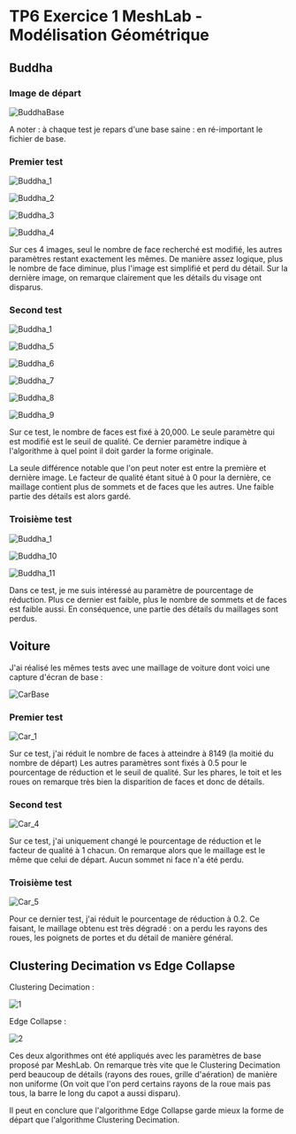 # TP6 Exercice 1 MeshLab - Modélisation Géométrique 

## Buddha

### Image de départ

![BuddhaBase](D:\Cours\Gamagora\Modelisation_Geometrique\Rendus\CH6_simplification\Screenshots\BuddhaBase.PNG)

A noter : à chaque test je repars d'une base saine : en ré-important le fichier de base.



### Premier test

![Buddha_1](D:\Cours\Gamagora\Modelisation_Geometrique\Rendus\CH6_simplification\Screenshots\Buddha_1.PNG)

![Buddha_2](D:\Cours\Gamagora\Modelisation_Geometrique\Rendus\CH6_simplification\Screenshots\Buddha_2.PNG)

![Buddha_3](D:\Cours\Gamagora\Modelisation_Geometrique\Rendus\CH6_simplification\Screenshots\Buddha_3.PNG)

![Buddha_4](D:\Cours\Gamagora\Modelisation_Geometrique\Rendus\CH6_simplification\Screenshots\Buddha_4.PNG)



Sur ces 4 images, seul le nombre de face recherché est modifié, les autres paramètres restant exactement les mêmes. De manière assez logique, plus le nombre de face diminue, plus l'image est simplifié et perd du détail. Sur la dernière image, on remarque clairement que les détails du visage ont disparus.



### Second test

![Buddha_1](D:\Cours\Gamagora\Modelisation_Geometrique\Rendus\CH6_simplification\Screenshots\Buddha_1.PNG)

![Buddha_5](D:\Cours\Gamagora\Modelisation_Geometrique\Rendus\CH6_simplification\Screenshots\Buddha_5.PNG)

![Buddha_6](D:\Cours\Gamagora\Modelisation_Geometrique\Rendus\CH6_simplification\Screenshots\Buddha_6.PNG)

![Buddha_7](D:\Cours\Gamagora\Modelisation_Geometrique\Rendus\CH6_simplification\Screenshots\Buddha_7.PNG)

![Buddha_8](D:\Cours\Gamagora\Modelisation_Geometrique\Rendus\CH6_simplification\Screenshots\Buddha_8.PNG)

![Buddha_9](D:\Cours\Gamagora\Modelisation_Geometrique\Rendus\CH6_simplification\Screenshots\Buddha_9.PNG)

Sur ce test, le nombre de faces est fixé à 20,000. Le seule paramètre qui est modifié est le seuil de qualité. Ce dernier paramètre indique à l'algorithme à quel point il doit garder la forme originale.

La seule différence notable que l'on peut noter est entre la première et dernière image. Le facteur de qualité étant situé à 0 pour la dernière, ce maillage contient plus de sommets et de faces que les autres. Une faible partie des détails est alors gardé.



### Troisième test

![Buddha_1](D:\Cours\Gamagora\Modelisation_Geometrique\Rendus\CH6_simplification\Screenshots\Buddha_1.PNG)

![Buddha_10](D:\Cours\Gamagora\Modelisation_Geometrique\Rendus\CH6_simplification\Screenshots\Buddha_10.PNG)

![Buddha_11](D:\Cours\Gamagora\Modelisation_Geometrique\Rendus\CH6_simplification\Screenshots\Buddha_11.PNG)

Dans ce test, je me suis intéressé au paramètre de pourcentage de réduction. Plus ce dernier est faible, plus le nombre de sommets et de faces est faible aussi. En conséquence, une partie des détails du maillages sont perdus.





## Voiture

J'ai réalisé les mêmes tests avec une maillage de voiture dont voici une capture d'écran de base :

![CarBase](D:\Cours\Gamagora\Modelisation_Geometrique\Rendus\CH6_simplification\Screenshots\CarBase.PNG)



### Premier test

![Car_1](D:\Cours\Gamagora\Modelisation_Geometrique\Rendus\CH6_simplification\Screenshots\Car_1.PNG)

Sur ce test, j'ai réduit le nombre de faces à atteindre à 8149 (la moitié du nombre de départ) Les autres paramètres sont fixés à 0.5 pour le pourcentage de réduction et le seuil de qualité. Sur les phares, le toit et les roues on remarque très bien la disparition de faces et donc de détails.



### Second test

![Car_4](D:\Cours\Gamagora\Modelisation_Geometrique\Rendus\CH6_simplification\Screenshots\Car_4.PNG)

Sur ce test, j'ai uniquement changé le pourcentage de réduction et le facteur de qualité à 1 chacun. On remarque alors que le maillage est le même que celui de départ. Aucun sommet ni face n'a été perdu.



### Troisième test

![Car_5](D:\Cours\Gamagora\Modelisation_Geometrique\Rendus\CH6_simplification\Screenshots\Car_5.PNG)

Pour ce dernier test, j'ai réduit le pourcentage de réduction à 0.2. Ce faisant, le maillage obtenu est très dégradé : on a perdu les rayons des roues, les poignets de portes et du détail de manière général.



## Clustering Decimation vs Edge Collapse

Clustering Decimation :

![1](D:\Cours\Gamagora\Modelisation_Geometrique\Rendus\CH6_simplification\Screenshots\Compare\1.PNG)



Edge Collapse :

![2](D:\Cours\Gamagora\Modelisation_Geometrique\Rendus\CH6_simplification\Screenshots\Compare\2.PNG)



Ces deux algorithmes ont été appliqués avec les paramètres de base proposé par MeshLab.
On remarque très vite que le Clustering Decimation perd beaucoup de détails (rayons des roues, grille d'aération) de manière non uniforme (On voit que l'on perd certains rayons de la roue mais pas tous, la barre le long du capot a aussi disparu).

Il peut en conclure que l'algorithme Edge Collapse garde mieux la forme de départ que l'algorithme Clustering Decimation.